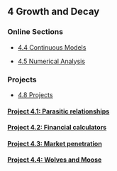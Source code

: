 ## 4 Growth and Decay

### Online Sections

* [4.4 Continuous Models](../optional_sections/4.4.pdf)

* [4.5 Numerical Analysis](../optional_sections/4.5.pdf)

### Projects

* [4.8 Projects](projects4.8.pdf)

#### [Project 4.1: Parasitic relationships](project4.1.pdf)

#### [Project 4.2: Financial calculators](project4.2.pdf)

#### [Project 4.3: Market penetration](project4.3.pdf)

#### [Project 4.4: Wolves and Moose](project4.4.pdf)
